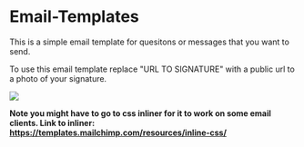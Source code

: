 # Email-Templates
This is a simple email template for quesitons or messages that you want to send.

To use this email template replace "URL TO SIGNATURE" with a public url to a photo of your signature.

<img src="https://i.ibb.co/BsmZhWV/Capture.png">

<b>Note you might have to go to css inliner for it to work on some email clients.
Link to inliner: https://templates.mailchimp.com/resources/inline-css/ </b>

